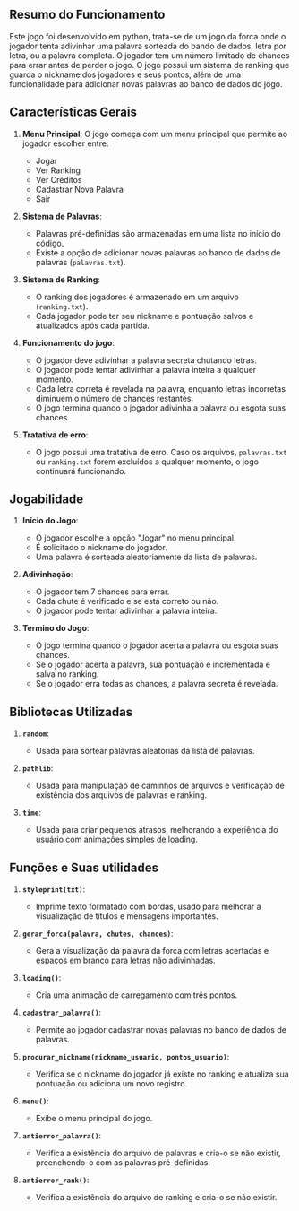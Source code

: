 ## Resumo do Funcionamento

Este jogo foi desenvolvido em python, trata-se de um jogo da forca onde o jogador tenta adivinhar uma palavra sorteada do bando de dados, letra por letra, ou a palavra completa. O jogador tem um número limitado de chances para errar antes de perder o jogo. O jogo possui um sistema de ranking que guarda o nickname dos jogadores e seus pontos, além de uma funcionalidade para adicionar novas palavras ao banco de dados do jogo.

## Características Gerais

1. **Menu Principal**: O jogo começa com um menu principal que permite ao jogador escolher entre:
   - Jogar
   - Ver Ranking
   - Ver Créditos
   - Cadastrar Nova Palavra
   - Sair

2. **Sistema de Palavras**:
   - Palavras pré-definidas são armazenadas em uma lista no início do código.
   - Existe a opção de adicionar novas palavras ao banco de dados de palavras (`palavras.txt`).

3. **Sistema de Ranking**:
   - O ranking dos jogadores é armazenado em um arquivo (`ranking.txt`).
   - Cada jogador pode ter seu nickname e pontuação salvos e atualizados após cada partida.

4. **Funcionamento do jogo**:
   - O jogador deve adivinhar a palavra secreta chutando letras.
   - O jogador pode tentar adivinhar a palavra inteira a qualquer momento.
   - Cada letra correta é revelada na palavra, enquanto letras incorretas diminuem o número de chances restantes.
   - O jogo termina quando o jogador adivinha a palavra ou esgota suas chances.

5. **Tratativa de erro**:
   - O jogo possui uma tratativa de erro. Caso os arquivos, `palavras.txt` ou `ranking.txt` forem excluídos a qualquer momento, o jogo continuará funcionando.

## Jogabilidade

1. **Início do Jogo**:
   - O jogador escolhe a opção "Jogar" no menu principal.
   - É solicitado o nickname do jogador.
   - Uma palavra é sorteada aleatoriamente da lista de palavras.

2. **Adivinhação**:
   - O jogador tem 7 chances para errar.
   - Cada chute é verificado e se está correto ou não.
   - O jogador pode tentar adivinhar a palavra inteira.

3. **Termino do Jogo**:
   - O jogo termina quando o jogador acerta a palavra ou esgota suas chances.
   - Se o jogador acerta a palavra, sua pontuação é incrementada e salva no ranking.
   - Se o jogador erra todas as chances, a palavra secreta é revelada.

## Bibliotecas Utilizadas

1. **`random`**:
   - Usada para sortear palavras aleatórias da lista de palavras.

2. **`pathlib`**:
   - Usada para manipulação de caminhos de arquivos e verificação de existência dos arquivos de palavras e ranking.

3. **`time`**:
   - Usada para criar pequenos atrasos, melhorando a experiência do usuário com animações simples de loading.

## Funções e Suas utilidades

1. **`styleprint(txt)`**:
   - Imprime texto formatado com bordas, usado para melhorar a visualização de títulos e mensagens importantes.

2. **`gerar_forca(palavra, chutes, chances)`**:
   - Gera a visualização da palavra da forca com letras acertadas e espaços em branco para letras não adivinhadas.

3. **`loading()`**:
   - Cria uma animação de carregamento com três pontos.

4. **`cadastrar_palavra()`**:
   - Permite ao jogador cadastrar novas palavras no banco de dados de palavras.

5. **`procurar_nickname(nickname_usuario, pontos_usuario)`**:
   - Verifica se o nickname do jogador já existe no ranking e atualiza sua pontuação ou adiciona um novo registro.

6. **`menu()`**:
   - Exibe o menu principal do jogo.

7. **`antierror_palavra()`**:
   - Verifica a existência do arquivo de palavras e cria-o se não existir, preenchendo-o com as palavras pré-definidas.

8. **`antierror_rank()`**:
   - Verifica a existência do arquivo de ranking e cria-o se não existir.
